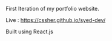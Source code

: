 First Iteration of my portfolio website.

Live : https://cssher.github.io/syed-dev/

Built using React.js

